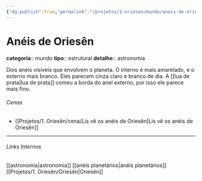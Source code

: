 ```yaml
---
{"dg-publish":true,"permalink":"/projetos/1-oriesen/mundo/aneis-de-oriesen/","dgHomeLink":true,"dgPassFrontmatter":false}
---
```



# Anéis de Oriesên
**categoria**:: mundo
**tipo**:: estrutural
**detalhe**:: astronomia

Dois anéis visíveis que envolvem o planeta. O interno é mais amarelado, e o externo mais branco. Eles parecem cinza claro e branco de dia. A [[lua de prata|lua de prata]] comeu a borda do anel externo, por isso ele parece mais fino.

###### Cenas
- [[Projetos/1. Oriesên/cena/Lis vê os anéis de Oriesên|Lis vê os anéis de Oriesên]]



---
###### Links Internos
[[astronomia|astronomia]]
[[anéis planetários|anéis planetários]]
[[Projetos/1. Oriesên/Oriesên|Oriesên]]